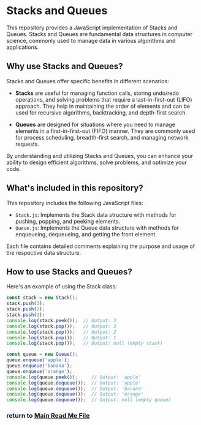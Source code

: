 # Stacks and Queues

This repository provides a JavaScript implementation of Stacks and Queues. Stacks and Queues are fundamental data structures in computer science, commonly used to manage data in various algorithms and applications.

## Why use Stacks and Queues?

Stacks and Queues offer specific benefits in different scenarios:

- **Stacks** are useful for managing function calls, storing undo/redo operations, and solving problems that require a last-in-first-out (LIFO) approach. They help in maintaining the order of elements and can be used for recursive algorithms, backtracking, and depth-first search.

- **Queues** are designed for situations where you need to manage elements in a first-in-first-out (FIFO) manner. They are commonly used for process scheduling, breadth-first search, and managing network requests.

By understanding and utilizing Stacks and Queues, you can enhance your ability to design efficient algorithms, solve problems, and optimize your code.

## What's included in this repository?

This repository includes the following JavaScript files:

- `Stack.js`: Implements the Stack data structure with methods for pushing, popping, and peeking elements.
- `Queue.js`: Implements the Queue data structure with methods for enqueueing, dequeueing, and getting the front element.

Each file contains detailed comments explaining the purpose and usage of the respective data structure.

## How to use Stacks and Queues?

Here's an example of using the Stack class:

```javascript
const stack = new Stack();
stack.push(1);
stack.push(2);
stack.push(3);
console.log(stack.peek());  // Output: 3
console.log(stack.pop());   // Output: 3
console.log(stack.pop());   // Output: 2
console.log(stack.pop());   // Output: 1
console.log(stack.pop());   // Output: null (empty stack)

const queue = new Queue();
queue.enqueue('apple');
queue.enqueue('banana');
queue.enqueue('orange');
console.log(queue.peek());     // Output: 'apple'
console.log(queue.dequeue());  // Output: 'apple'
console.log(queue.dequeue());  // Output: 'banana'
console.log(queue.dequeue());  // Output: 'orange'
console.log(queue.dequeue());  // Output: null (empty queue)
```

### return to [Main Read Me File](./README.md)
